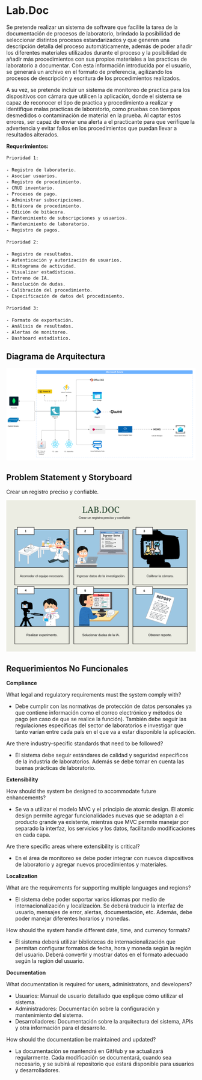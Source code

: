 # Lab.Doc

Se pretende realizar un sistema de software que facilite la tarea de la documentación de procesos de laboratorio, brindado la posibilidad de seleccionar distintos procesos estandarizados y que generen una descripción detalla del proceso automáticamente, además de poder añadir los diferentes materiales utilizados durante el proceso y la posibilidad de añadir más procedimientos con sus propios materiales a las practicas de laboratorio a documentar. Con esta información introducida por el usuario, se generará un archivo en el formato de preferencia, agilizando los procesos de descripción y escritura de los procedimientos realizados. 

A su vez, se pretende incluir un sistema de monitoreo de practica para los dispositivos con cámara que utilicen la aplicación, donde el sistema se capaz de reconocer el tipo de practica y procedimiento a realizar y identifique malas practicas de laboratorio, como pruebas con tiempos desmedidos o contaminación de material en la prueba. Al captar estos errores, ser capaz de enviar una alerta a el practicante para que verifique la advertencia y evitar fallos en los procedimientos que puedan llevar a resultados alterados.

**Requerimientos:**

    Prioridad 1:

    - Registro de laboratorio.
    - Asociar usuarios.
    - Registro de procedimiento.
    - CRUD inventario.
    - Procesos de pago.
    - Administrar subscripciones.
    - Bitácora de procedimiento.
    - Edición de bitácora.
    - Mantenimiento de subscripciones y usuarios.
    - Mantenimiento de laboratorio.
    - Registro de pagos.

    Prioridad 2:

    - Registro de resultados.
    - Autenticación y autorización de usuarios. 
    - Histograma de actividad.
    - Visualizar estadísticas.
    - Entreno de IA.
    - Resolución de dudas.
    - Calibración del procedimiento.
    - Especificación de datos del procedimiento.

    Prioridad 3:

    - Formato de exportación.
    - Análisis de resultados.
    - Alertas de monitoreo.
    - Dashboard estadístico.

## Diagrama de Arquitectura

![Diagrama de Arquitectura](images/Diagrama_Proyecto.png)

## Problem Statement y Storyboard

Crear un registro preciso y confiable.

![Storyboard](images/Storyboard.png)

## Requerimientos No Funcionales


**Compliance**

What legal and regulatory requirements must the system comply with?

- Debe cumplir con las normativas de protección de datos personales ya que contiene información como el correo electrónico y métodos de pago (en caso de que se realice la función). También debe seguir las regulaciones específicas del sector de laboratorios e investigar que tanto varían entre cada país en el que va a estar disponible la aplicación.

Are there industry-specific standards that need to be followed?

- El sistema debe seguir estándares de calidad y seguridad específicos de la industria de laboratorios. Además se debe tomar en cuenta las buenas prácticas de laboratorio.

**Extensibility**

How should the system be designed to accommodate future enhancements?

- Se va a utilizar el modelo MVC y el principio de atomic design. El atomic design permite agregar funcionalidades nuevas que se adaptan a el producto grande ya existente, mientras que MVC permite manejar por separado la interfaz, los servicios y los datos, facilitando modificaciones en cada capa.

Are there specific areas where extensibility is critical?

- En el área de monitoreo se debe poder integrar con nuevos dispositivos de laboratorio y agregar nuevos procedimientos y materiales.

**Localization**

What are the requirements for supporting multiple languages and regions?

- El sistema debe poder soportar varios idiomas por medio de internacionalización y localización. Se deberá traducir la interfaz de usuario, mensajes de error, alertas, documentación, etc. Además, debe poder manejar diferentes horarios y monedas.

How should the system handle different date, time, and currency formats?

- El sistema deberá utilizar bibliotecas de internacionalización que permitan configurar formatos de fecha, hora y moneda según la región del usuario. Deberá convertir y mostrar datos en el formato adecuado según la región del usuario.

**Documentation**

What documentation is required for users, administrators, and developers?

- Usuarios: Manual de usuario detallado que explique cómo utilizar el sistema.
- Administradores: Documentación sobre la configuración y mantenimiento del sistema.
- Desarrolladores: Documentación sobre la arquitectura del sistema, APIs y otra información para el desarrollo.

How should the documentation be maintained and updated?

- La documentación se mantendrá en GitHub y se actualizará regularmente. Cada modificación se documentará, cuando sea necesario, y se subirá al repositorio que estará disponible para usuarios y desarrolladores.
